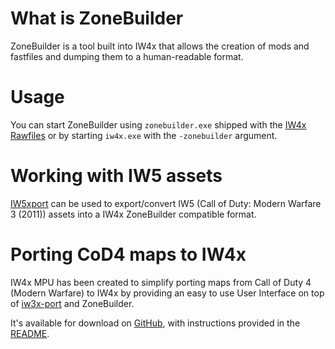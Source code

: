 <!-- TITLE:ZoneBuilder -->

# What is ZoneBuilder
ZoneBuilder is a tool built into IW4x that allows the creation of mods and fastfiles and dumping them to a human-readable format.

# Usage

You can start ZoneBuilder using `zonebuilder.exe` shipped with the [IW4x Rawfiles](https://github.com/iw4x/iw4x-rawfiles) or by starting `iw4x.exe` with the `-zonebuilder` argument.

# Working with IW5 assets

[IW5xport](https://github.com/iw4x/iw5x-port) can be used to export/convert IW5 (Call of Duty: Modern Warfare 3 (2011)) assets into a IW4x ZoneBuilder compatible format.

# Porting CoD4 maps to IW4x

IW4x MPU has been created to simplify porting maps from Call of Duty 4 (Modern Warfare) to IW4x by providing an easy to use User Interface on top of [iw3x-port](https://github.com/iw4x/iw3x-port) and ZoneBuilder.

It's available for download on [GitHub](https://github.com/iw4x/iw4x-map-porting-utility/releases/latest), with instructions provided in the [README](https://github.com/iw4x/iw4x-map-porting-utility/blob/main/README.md).